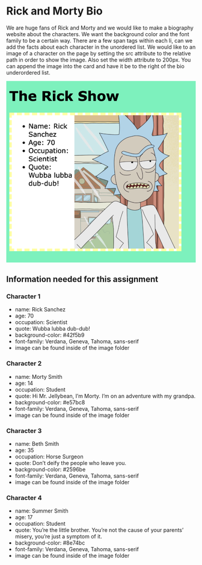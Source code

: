 # Rick and Morty Bio

We are huge fans of Rick and Morty and we would like to make a biography website about the characters. We want the background color and the font family to be a certain way. There are a few span tags within each li, can we add the facts about each character in the unordered list. We would like to an image of a character on the page by setting the src attribute to the relative path in order to show the image. Also set the width attribute to 200px. You can append the image into the card and have it be to the right of the bio underordered list.

![mockup](./src/images/mockup.png)

## Information needed for this assignment

### Character 1
- name: Rick Sanchez
- age: 70
- occupation: Scientist
- quote: Wubba lubba dub-dub!
- background-color: #42f5b9
- font-family: Verdana, Geneva, Tahoma, sans-serif
- image can be found inside of the image folder

### Character 2
- name: Morty Smith
- age: 14
- occupation: Student
- quote: Hi Mr. Jellybean, I’m Morty. I’m on an adventure with my grandpa.
- background-color: #e57bc8
- font-family: Verdana, Geneva, Tahoma, sans-serif
- image can be found inside of the image folder

### Character 3
- name: Beth Smith
- age: 35
- occupation: Horse Surgeon
- quote: Don’t deify the people who leave you.
- background-color: #2596be
- font-family: Verdana, Geneva, Tahoma, sans-serif
- image can be found inside of the image folder

### Character 4
- name: Summer Smith
- age: 17
- occupation: Student
- quote: You’re the little brother. You’re not the cause of your parents’ misery, you’re just a symptom of it.
- background-color: #8e74bc
- font-family: Verdana, Geneva, Tahoma, sans-serif
- image can be found inside of the image folder
